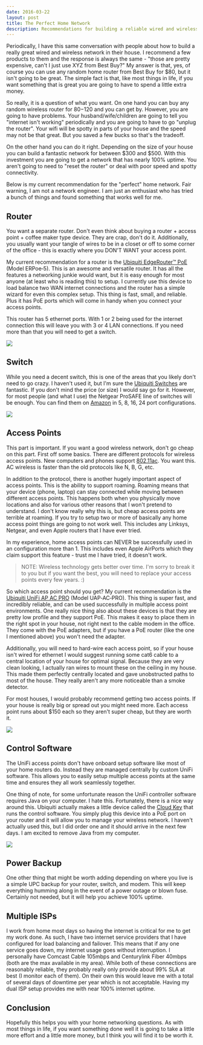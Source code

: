 ```yaml
---
date: 2016-03-22
layout: post
title: The Perfect Home Network
description: Recommendations for building a reliable wired and wireless network for your home.
---
```


Periodically, I have this same conversation with people about how to build a really great wired and wireless network in their house. I recommend a few products to them and the response is always the same - "those are pretty expensive, can't I just use XYZ from Best Buy?" My answer is that, yes, of course you can use any random home router from Best Buy for $80, but it isn't going to be great. The simple fact is that, like most things in life, if you want something that is great you are going to have to spend a little extra money.

So really, it is a question of what you want. On one hand you can buy any random wireless router for $80-$120 and you can get by. However, you are going to have problems. Your husband/wife/children are going to tell you "internet isn't working" periodically and you are going to have to go "unplug the router". Your wifi will be spotty in parts of your house and the speed may not be that great. But you saved a few bucks so that's the tradeoff.

On the other hand you can do it right. Depending on the size of your house you can build a fantastic network for between $300 and $500. With this investment you are going to get a network that has nearly 100% uptime. You aren't going to need to "reset the router" or deal with poor speed and spotty connectivity.

Below is my current recommendation for the "perfect" home network. Fair warning, I am not a network engineer. I am just an enthusiast who has tried a bunch of things and found something that works well for me.

## Router
You want a separate router. Don't even think about buying a router + access point + coffee maker type device. They are crap, don't do it. Additionally, you usually want your tangle of wires to be in a closet or off to some corner of the office - this is exactly where you DON'T WANT your access point.

My current recommendation for a router is the [Ubiquiti EdgeRouter™ PoE](https://www.ubnt.com/edgemax/edgerouter-poe/) (Model ERPoe‑5). This is an awesome and versatile router. It has all the features a networking junkie would want, but it is easy enough for most anyone (at least who is reading this) to setup. I currently use this device to load balance two WAN internet connections and the router has a simple wizard for even this complex setup. This thing is fast, small, and reliable. Plus it has PoE ports which will come in handy when you connect your access points.

This router has 5 ethernet ports. With 1 or 2 being used for the internet connection this will leave you with 3 or 4 LAN connections. If you need more than that you will need to get a switch.

![](/images/2016/03/edgerouter.jpg)

## Switch
While you need a decent switch, this is one of the areas that you likely don't need to go crazy. I haven't used it, but I'm sure the [Ubiquiti Switches](https://www.ubnt.com/unifi-switching-routing/unifi-switch/) are fantastic. If you don't mind the price (or size) I would say go for it. However, for most people (and what I use) the Netgear ProSAFE line of switches will be enough. You can find them on [Amazon](http://www.amazon.com/NETGEAR-ProSAFE-Gigabit-Desktop-GS108-400NAS/dp/B00MPVR50A/) in 5, 8, 16, 24 port configurations.

![](/images/2016/03/prosafe_switch.jpg)

## Access Points
This part is important. If you want a good wireless network, don't go cheap on this part. First off some basics. There are different protocols for wireless access points. New computers and phones support [802.11ac](https://en.wikipedia.org/wiki/IEEE_802.11ac). You want this. AC wireless is faster than the old protocols like N, B, G, etc.

In addition to the protocol, there is another hugely important aspect of access points. This is the ability to support roaming. Roaming means that your device (phone, laptop) can stay connected while moving between different access points. This happens both when you physically move locations and also for various other reasons that I won't pretend to understand. I don't know really why this is, but cheap access points are terrible at roaming. If you try to setup two or more of basically any home access point things are going to not work well. This includes any Linksys, Netgear, and even Apple routers that I have ever tried.

In my experience, home access points can NEVER be successfully used in an configuration more than 1. This includes even Apple AirPorts which they claim support this feature - trust me I have tried, it doesn't work.

> NOTE: Wireless technology gets better over time. I'm sorry to break it to you but if you want the best, you will need to replace your access points every few years. :)

So which access point should you get? My current recommendation is the [Ubiquiti UniFi AP AC PRO](https://www.ubnt.com/unifi/unifi-ap-ac-pro/) (Model UAP‑AC‑PRO). This thing is super fast, and incredibly reliable, and can be used successfully in multiple access point environments. One really nice thing also about these devices is that they are pretty low profile and they support PoE. This makes it easy to place them in the right spot in your house, not right next to the cable modem in the office. They come with the PoE adapters, but if you have a PoE router (like the one I mentioned above) you won't need the adapter.

Additionally, you will need to hard-wire each access point, so if your house isn't wired for ethernet I would suggest running some cat6 cable to a central location of your house for optimal signal. Because they are very clean looking, I actually ran wires to mount these on the ceiling in my house. This made them perfectly centrally located and gave unobstructed paths to most of the house. They really aren't any more noticeable than a smoke detector.

For most houses, I would probably recommend getting two access points. If your house is really big or spread out you might need more. Each access point runs about $150 each so they aren't super cheap, but they are worth it.

![](/images/2016/03/unifi_ap.jpg)

## Control Software
The UniFi access points don't have onboard setup software like most of your home routers do. Instead they are managed centrally by custom UniFi software. This allows you to easily setup multiple access points at the same time and ensures they all work seamlessly together.

One thing of note, for some unfortunate reason the UniFi controller software requires Java on your computer. I hate this. Fortunately, there is a nice way around this. Ubiquiti actually makes a little device called the [Cloud Key](https://www.ubnt.com/unifi/unifi-cloud-key/) that runs the control software. You simply plug this device into a PoE port on your router and it will allow you to manage your wireless network. I haven't actually used this, but I did order one and it should arrive in the next few days. I am excited to remove Java from my computer.

![](/images/2016/03/cloud_key.jpg)

## Power Backup
One other thing that might be worth adding depending on where you live is a simple UPC backup for your router, switch, and modem. This will keep everything humming along in the event of a power outage or blown fuse. Certainly not needed, but it will help you achieve 100% uptime.

## Multiple ISPs
I work from home most days so having the internet is critical for me to get my work done. As such, I have two internet service providers that I have configured for load balancing and failover. This means that if any one service goes down, my internet usage goes without interruption. I personally have Comcast Cable 105mbps and Centurylink Fiber 40mbps (both are the max available in my area). While both of these connections are reasonably reliable, they probably really only provide about 99% SLA at best (I monitor each of them). On their own this would leave me with a total of several days of downtime per year which is not acceptable. Having my dual ISP setup provides me with near 100% internet uptime.

## Conclusion
Hopefully this helps you with your home networking questions. As with most things in life, if you want something done well it is going to take a little more effort and a little more money, but I think you will find it to be worth it.
